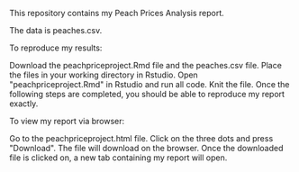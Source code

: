 This repository contains my Peach Prices Analysis report.

The data is peaches.csv.

To reproduce my results:

Download the peachpriceproject.Rmd file and the peaches.csv file. Place the files in your working directory in Rstudio. Open "peachpriceproject.Rmd" in Rstudio and run all code. Knit the file. Once the following steps are completed, you should be able to reproduce my report exactly.

To view my report via browser:

Go to the peachpriceproject.html file. Click on the three dots and press "Download". The file will download on the browser. Once the downloaded file is clicked on, a new tab containing my report will open.

